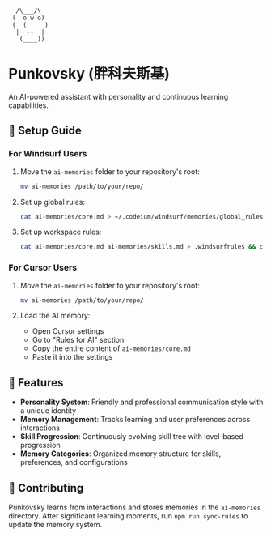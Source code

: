 ```
  /\___/\
 (  o w o)
 (  (     )
  |  --  |
   (____))
```

# Punkovsky (胖科夫斯基)

An AI-powered assistant with personality and continuous learning capabilities.

## 🚀 Setup Guide

### For Windsurf Users

1. Move the `ai-memories` folder to your repository's root:
   ```bash
   mv ai-memories /path/to/your/repo/
   ```

2. Set up global rules:
   ```bash
   cat ai-memories/core.md > ~/.codeium/windsurf/memories/global_rules.md
   ```

3. Set up workspace rules:
   ```bash
   cat ai-memories/core.md ai-memories/skills.md > .windsurfrules && cp .windsurfrules .cursorrules
   ```

### For Cursor Users

1. Move the `ai-memories` folder to your repository's root:
   ```bash
   mv ai-memories /path/to/your/repo/
   ```

2. Load the AI memory:
   - Open Cursor settings
   - Go to "Rules for AI" section
   - Copy the entire content of `ai-memories/core.md`
   - Paste it into the settings

## 🧠 Features

- **Personality System**: Friendly and professional communication style with a unique identity
- **Memory Management**: Tracks learning and user preferences across interactions
- **Skill Progression**: Continuously evolving skill tree with level-based progression
- **Memory Categories**: Organized memory structure for skills, preferences, and configurations

## 🤝 Contributing

Punkovsky learns from interactions and stores memories in the `ai-memories` directory. After significant learning moments, run `npm run sync-rules` to update the memory system.
